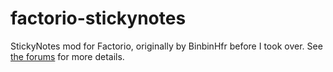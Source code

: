 # factorio-stickynotes
StickyNotes mod for Factorio, originally by BinbinHfr before I took over. See [the forums](https://forums.factorio.com/viewtopic.php?f=92&t=30980&p=195631) for more details. 
